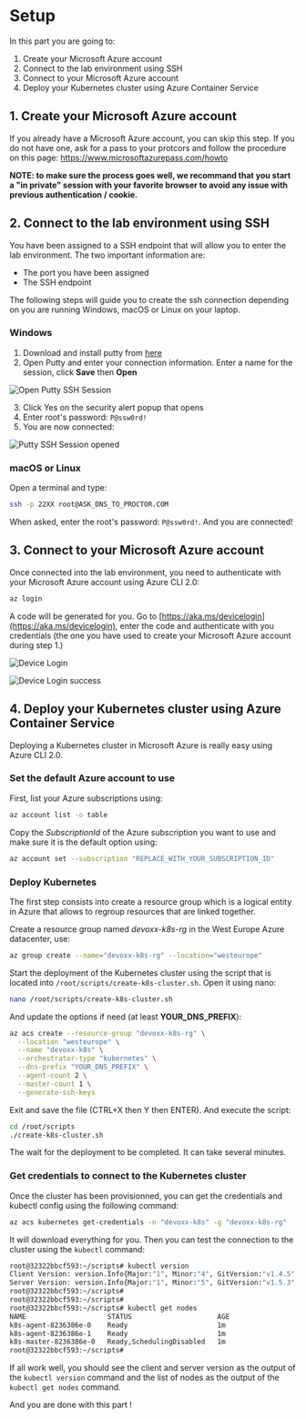# Setup

In this part you are going to:

1. Create your Microsoft Azure account
2. Connect to the lab environment using SSH
3. Connect to your Microsoft Azure account
4. Deploy your Kubernetes cluster using Azure Container Service

## 1. Create your Microsoft Azure account

If you already have a Microsoft Azure account, you can skip this step.
If you do not have one, ask for a pass to your protcors and follow the procedure on this page: https://www.microsoftazurepass.com/howto

**NOTE: to make sure the process goes well, we recommand that you start a "in private" session with your favorite browser to avoid any issue with previous authentication / cookie.**

## 2. Connect to the lab environment using SSH

You have been assigned to a SSH endpoint that will allow you to enter the lab environment. The two important information are:

- The port you have been assigned
- The SSH endpoint

The following steps will guide you to create the ssh connection depending on you are running Windows, macOS or Linux on your laptop.

### Windows

1. Download and install putty from [here](https://the.earth.li/~sgtatham/putty/latest/w32/putty-0.68-installer.msi)
2. Open Putty and enter your connection information. Enter a name for the session, click **Save** then **Open**

![Open Putty SSH Session](images/putty.png)


3. Click Yes on the security alert popup that opens
4. Enter root's password: `P@ssw0rd!`
5. You are now connected:

![Putty SSH Session opened](images/putty-ssh-session-opened.png)


### macOS or Linux

Open a terminal and type:

```bash
ssh -p 22XX root@ASK_DNS_TO_PROCTOR.COM
```

When asked, enter the root's password: `P@ssw0rd!`. And you are connected!

## 3. Connect to your Microsoft Azure account

Once connected into the lab environment, you need to authenticate with your Microsoft Azure account using Azure CLI 2.0:

```bash
az login
```

A code will be generated for you. Go to [https://aka.ms/devicelogin](https://aka.ms/devicelogin), enter the code and authenticate with you credentials (the one you have used to create your Microsoft Azure account during step 1.)

![Device Login](images/device-login.png)

![Device Login success](images/device-login-success.png)

## 4. Deploy your Kubernetes cluster using Azure Container Service

Deploying a Kubernetes cluster in Microsoft Azure is really easy using Azure CLI 2.0.

### Set the default Azure account to use

First, list your Azure subscriptions using:

```bash
az account list -o table
```

Copy the *SubscriptionId* of the Azure subscription you want to use and make sure it is the default option using:

```bash
az account set --subscription "REPLACE_WITH_YOUR_SUBSCRIPTION_ID"
```

### Deploy Kubernetes

The first step consists into create a resource group which is a logical entity in Azure that allows to regroup resources that are linked together.

Create a resource group named *devoxx-k8s-rg* in the West Europe Azure datacenter, use:

```bash
az group create --name="devoxx-k8s-rg" --location="westeurope"
```

Start the deployment of the Kubernetes cluster using the script that is located into `/root/scripts/create-k8s-cluster.sh`. Open it using nano:

```bash
nano /root/scripts/create-k8s-cluster.sh
```

And update the options if need (at least **YOUR_DNS_PREFIX**):

```bash
az acs create --resource-group "devoxx-k8s-rg" \
  --location "westeurope" \
  --name "devoxx-k8s" \
  --orchestrator-type "kubernetes" \
  --dns-prefix "YOUR_DNS_PREFIX" \
  --agent-count 2 \
  --master-count 1 \
  --generate-ssh-keys
```

Exit and save the file (CTRL+X then Y then ENTER). And execute the script:

```bash
cd /root/scripts
./create-k8s-cluster.sh
```

The wait for the deployment to be completed.
It can take several minutes.

### Get credentials to connect to the Kubernetes cluster

Once the cluster has been provisionned, you can get the credentials and kubectl config using the following command:

```bash
az acs kubernetes get-credentials -n "devoxx-k8s" -g "devoxx-k8s-rg"
```

It will download everything for you. Then you can test the connection to the cluster using the `kubectl` command:

```bash
root@32322bbcf593:~/scripts# kubectl version
Client Version: version.Info{Major:"1", Minor:"4", GitVersion:"v1.4.5", GitCommit:"5a0a696437ad35c133c0c8493f7e9d22b0f9b81b", GitTreeState:"clean", BuildDate:"2016-10-29T01:38:40Z", GoVersion:"go1.6.3", Compiler:"gc", Platform:"linux/amd64"}
Server Version: version.Info{Major:"1", Minor:"5", GitVersion:"v1.5.3", GitCommit:"029c3a408176b55c30846f0faedf56aae5992e9b", GitTreeState:"clean", BuildDate:"2017-02-15T06:34:56Z", GoVersion:"go1.7.4", Compiler:"gc", Platform:"linux/amd64"}
root@32322bbcf593:~/scripts#
root@32322bbcf593:~/scripts#
root@32322bbcf593:~/scripts# kubectl get nodes
NAME                    STATUS                     AGE
k8s-agent-8236386e-0    Ready                      1m
k8s-agent-8236386e-1    Ready                      1m
k8s-master-8236386e-0   Ready,SchedulingDisabled   1m
root@32322bbcf593:~/scripts#

```

If all work well, you should see the client and server version as the output of the `kubectl version` command and the list of nodes as the output of the `kubectl get nodes` command.

And you are done with this part !